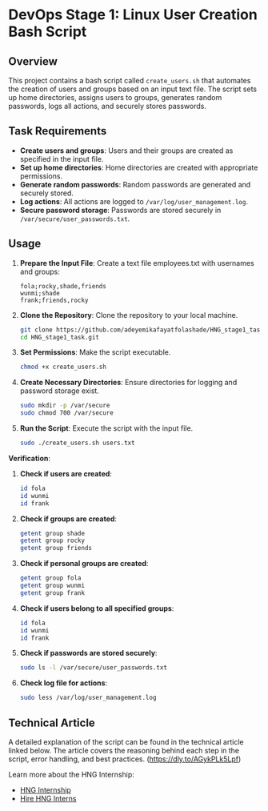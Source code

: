 # DevOps Stage 1: Linux User Creation Bash Script

## Overview

This project contains a bash script called `create_users.sh` that automates the creation of users and groups based on an input text file. The script sets up home directories, assigns users to groups, generates random passwords, logs all actions, and securely stores passwords.

## Task Requirements

- **Create users and groups**: Users and their groups are created as specified in the input file.
- **Set up home directories**: Home directories are created with appropriate permissions.
- **Generate random passwords**: Random passwords are generated and securely stored.
- **Log actions**: All actions are logged to `/var/log/user_management.log`.
- **Secure password storage**: Passwords are stored securely in `/var/secure/user_passwords.txt`.

## Usage

1. **Prepare the Input File**: Create a text file employees.txt with usernames and groups:
    ```
    fola;rocky,shade,friends
    wunmi;shade
    frank;friends,rocky 
    ```

2. **Clone the Repository**: Clone the repository to your local machine.
    ```bash
    git clone https://github.com/adeyemikafayatfolashade/HNG_stage1_task.git
    cd HNG_stage1_task.git
    ```

3. **Set Permissions**: Make the script executable.
    ```bash
    chmod +x create_users.sh
    ```

4. **Create Necessary Directories**: Ensure directories for logging and password storage exist.
    ```bash
    sudo mkdir -p /var/secure
    sudo chmod 700 /var/secure
    ```

5. **Run the Script**: Execute the script with the input file.
    ```bash
    sudo ./create_users.sh users.txt
    ```

**Verification**:

1. **Check if users are created**:
    ```bash
    id fola
    id wunmi
    id frank
    ```

2. **Check if groups are created**:
    ```bash
    getent group shade
    getent group rocky
    getent group friends
    ```

3. **Check if personal groups are created**:
    ```bash
    getent group fola
    getent group wunmi
    getent group frank
    ```

4. **Check if users belong to all specified groups**:
    ```bash
    id fola
    id wunmi
    id frank
    ```

5. **Check if passwords are stored securely**:
    ```bash
    sudo ls -l /var/secure/user_passwords.txt
    ```

6. **Check log file for actions**:
    ```bash
    sudo less /var/log/user_management.log
    ```

## Technical Article

A detailed explanation of the script can be found in the technical article linked below. The article covers the reasoning behind each step in the script, error handling, and best practices.
(<https://dly.to/AGykPLk5Lpf>)

Learn more about the HNG Internship:
- [HNG Internship](https://hng.tech/internship)
- [Hire HNG Interns](https://hng.tech/hire) 
